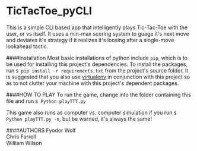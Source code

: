TicTacToe_pyCLI
===============

This is a simple CLI based app that intelligently plays Tic-Tac-Toe with the user, or vs itself. It uses a min-max scoring system to guage it's next move and deviates it's strategy if it realizes it's loosing after a single-move lookahead tactic. 

####Installation
Most basic installations of python include `pip`, which is to be used for installing this project's dependencies. To install the packages, run `$ pip install -r requirements.txt` from the project's source folder. It is suggested that you also use [virtualenv](http://virtualenv.readthedocs.org/en/latest/) in conjunction with this project so as to not clutter your machine with this project's dependent packages.

####HOW TO PLAY
To run the game, change into the folder containing this file and run `$ Python playTTT.py`

This game also runs as computer vs. computer simulation if you run `$ Python playTTT.py -n`, but be warned, it's always the same!

####AUTHORS
Fyodor Wolf  
Chris Farrell  
William Wilson
